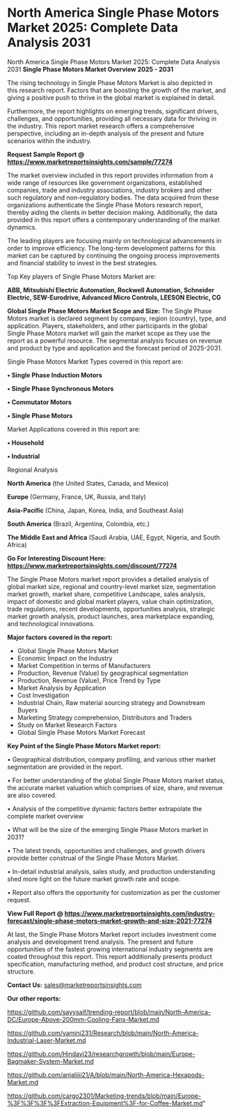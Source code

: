 # North America Single Phase Motors Market 2025: Complete Data Analysis 2031
North America Single Phase Motors Market 2025: Complete Data Analysis 2031
<Strong> Single Phase Motors Market Overview 2025 - 2031</strong>

The rising technology in Single Phase Motors Market is also depicted in this research report. Factors that are boosting the growth of the market, and giving a positive push to thrive in the global market is explained in detail.

Furthermore, the report highlights on emerging trends, significant drivers, challenges, and opportunities, providing all necessary data for thriving in the industry. This report market research offers a comprehensive perspective, including an in-depth analysis of the present and future scenarios within the industry.

<strong>Request Sample Report @ <a href=https://www.marketreportsinsights.com/sample/77274>https://www.marketreportsinsights.com/sample/77274</a></strong>

The market overview included in this report provides information from a wide range of resources like government organizations, established companies, trade and industry associations, industry brokers and other such regulatory and non-regulatory bodies. The data acquired from these organizations authenticate the Single Phase Motors research report, thereby aiding the clients in better decision making. Additionally, the data provided in this report offers a contemporary understanding of the market dynamics.

The leading players are focusing mainly on technological advancements in order to improve efficiency. The long-term development patterns for this market can be captured by continuing the ongoing process improvements and financial stability to invest in the best strategies.

Top Key players of Single Phase Motors Market are:

<strong>ABB, Mitsubishi Electric Automation, Rockwell Automation, Schneider Electric, SEW-Eurodrive, Advanced Micro Controls, LEESON Electric, CG</strong>

<strong><b>Global Single Phase Motors Market Scope and Size:</b></strong>
The Single Phase Motors market is declared segment by company, region (country), type, and application. Players, stakeholders, and other participants in the global Single Phase Motors market will gain the market scope as they use the report as a powerful resource. The segmental analysis focuses on revenue and product by type and application and the forecast period of 2025-2031.

Single Phase Motors Market Types covered in this report are:

<strong>• Single Phase Induction Motors

• Single Phase Synchronous Motors

• Commutator Motors

• Single Phase Motors</strong>

Market Applications covered in this report are:

<strong>• Household

• Industrial</strong> 

Regional Analysis

<strong>North America</strong> (the United States, Canada, and Mexico)

<strong>Europe</strong> (Germany, France, UK, Russia, and Italy)

<strong>Asia-Pacific</strong> (China, Japan, Korea, India, and Southeast Asia)

<strong>South America</strong> (Brazil, Argentina, Colombia, etc.)

<strong>The Middle East and Africa</strong> (Saudi Arabia, UAE, Egypt, Nigeria, and South Africa)

<strong>Go For Interesting Discount Here: <a href=https://www.marketreportsinsights.com/discount/77274>https://www.marketreportsinsights.com/discount/77274</a></strong>

The Single Phase Motors market report provides a detailed analysis of global market size, regional and country-level market size, segmentation market growth, market share, competitive Landscape, sales analysis, impact of domestic and global market players, value chain optimization, trade regulations, recent developments, opportunities analysis, strategic market growth analysis, product launches, area marketplace expanding, and technological innovations.

<strong><b>Major factors covered in the report:</b></strong>
<ul>
  <li>Global Single Phase Motors Market </li>
  <li>Economic Impact on the Industry</li>
  <li>Market Competition in terms of Manufacturers</li>
  <li>Production, Revenue (Value) by geographical segmentation</li>
  <li>Production, Revenue (Value), Price Trend by Type</li>
  <li>Market Analysis by Application</li>
  <li>Cost Investigation</li>
  <li>Industrial Chain, Raw material sourcing strategy and Downstream Buyers</li>
  <li>Marketing Strategy comprehension, Distributors and Traders</li>
  <li>Study on Market Research Factors</li>
  <li>Global Single Phase Motors Market Forecast</li>
</ul>

<strong><b>Key Point of the Single Phase Motors Market report:</b></strong>

• Geographical distribution, company profiling, and various other market segmentation are provided in the report.

• For better understanding of the global Single Phase Motors market status, the accurate market valuation which comprises of size, share, and revenue are also covered.

• Analysis of the competitive dynamic factors better extrapolate the complete market overview

• What will be the size of the emerging Single Phase Motors market in 2031?

• The latest trends, opportunities and challenges, and growth drivers provide better construal of the Single Phase Motors Market.

• In-detail industrial analysis, sales study, and production understanding shed more light on the future market growth rate and scope.

• Report also offers the opportunity for customization as per the customer request.

<strong><b>View Full Report @ <a href=https://www.marketreportsinsights.com/industry-forecast/single-phase-motors-market-growth-and-size-2021-77274>https://www.marketreportsinsights.com/industry-forecast/single-phase-motors-market-growth-and-size-2021-77274</a></b></strong>


At last, the Single Phase Motors Market report includes investment come analysis and development trend analysis. The present and future opportunities of the fastest growing international industry segments are coated throughout this report. This report additionally presents product specification, manufacturing method, and product cost structure, and price structure.

<strong>Contact Us:</strong>
sales@marketreportsinsights.com

<strong>Our other reports:</strong>

<a href=https://github.com/sayysaif/trending-report/blob/main/North-America-DC/Europe-Above-200mm-Cooling-Fans-Market.md>https://github.com/sayysaif/trending-report/blob/main/North-America-DC/Europe-Above-200mm-Cooling-Fans-Market.md</a>

<a href=https://github.com/yamini231/Research/blob/main/North-America-Industrial-Laser-Market.md>https://github.com/yamini231/Research/blob/main/North-America-Industrial-Laser-Market.md</a>

<a href=https://github.com/Hindavi23/researchgrowth/blob/main/Europe-Bagmaker-System-Market.md>https://github.com/Hindavi23/researchgrowth/blob/main/Europe-Bagmaker-System-Market.md</a>

<a href=https://github.com/anjaliiii21/A/blob/main/North-America-Hexapods-Market.md>https://github.com/anjaliiii21/A/blob/main/North-America-Hexapods-Market.md</a>

<a href=https://github.com/cargo2301/Marketing-trends/blob/main/Europe-%3F%3F%3F%3FExtraction-Equipment%3F-for-Coffee-Market.md>https://github.com/cargo2301/Marketing-trends/blob/main/Europe-%3F%3F%3F%3FExtraction-Equipment%3F-for-Coffee-Market.md</a>"
